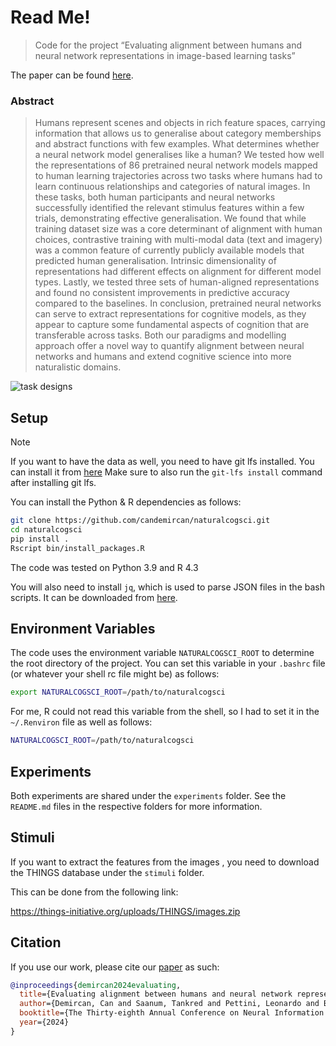 # Read Me!

> Code for the project “Evaluating alignment between humans and neural network representations in image-based learning tasks”

The paper can be found [here](https://openreview.net/forum?id=8i6px5W1Rf&referrer=%5BAuthor%20Console%5D(%2Fgroup%3Fid%3DNeurIPS.cc%2F2024%2FConference%2FAuthors%23your-submissions)).

<!-- WARNING: THIS FILE WAS AUTOGENERATED! DO NOT EDIT! -->

### Abstract

> Humans represent scenes and objects in rich feature spaces, carrying information that allows us to generalise about category memberships and abstract functions with few examples. What determines whether a neural network model generalises like a human? We tested how well the representations of $86$ pretrained neural network models mapped to human learning trajectories across two tasks where humans had to learn continuous relationships and categories of natural images. In these tasks, both human participants and neural networks successfully identified the relevant stimulus features within a few trials, demonstrating effective generalisation. We found that while training dataset size was a core determinant of alignment with human choices, contrastive training with multi-modal data (text and imagery) was a common feature of currently publicly available models that predicted human generalisation. Intrinsic dimensionality of representations had different effects on alignment for different model types. Lastly, we tested three sets of human-aligned representations and found no consistent improvements in predictive accuracy compared to the baselines. In conclusion, pretrained neural networks can serve to extract representations for cognitive models, as they appear to capture some fundamental aspects of cognition that are transferable across tasks. Both our paradigms and modelling approach offer a novel way to quantify alignment between neural networks and humans and extend cognitive science into more naturalistic domains.


![task designs](./figures/task_designs.svg)

## Setup

> [!NOTE]  
> If you want to have the data as well, you need to have git lfs installed. You can install it from [here](https://git-lfs.com/)
> Make sure to also run the `git-lfs install` command after installing git lfs.


You can install the Python & R dependencies as follows:

``` bash
git clone https://github.com/candemircan/naturalcogsci.git
cd naturalcogsci
pip install .
Rscript bin/install_packages.R
```

The code was tested on Python 3.9 and R 4.3

You will also need to install `jq`, which is used to parse JSON files in the bash scripts. It can be downloaded from [here](https://jqlang.github.io/jq/download/).

## Environment Variables

The code uses the environment variable `NATURALCOGSCI_ROOT` to determine
the root directory of the project. You can set this variable in your
`.bashrc` file (or whatever your shell rc file might be) as follows:

``` bash
export NATURALCOGSCI_ROOT=/path/to/naturalcogsci
```

For me, R could not read this variable from the shell, so I had to set
it in the `~/.Renviron` file as well as follows:

``` bash
NATURALCOGSCI_ROOT=/path/to/naturalcogsci
```

## Experiments

Both experiments are shared under the `experiments` folder. See the
`README.md` files in the respective folders for more information.

## Stimuli

If you want to extract the features from the images , you need to
download the THINGS database under the `stimuli` folder.

This can be done from the following link:

<https://things-initiative.org/uploads/THINGS/images.zip>



## Citation

If you use our work, please cite our
[paper](https://openreview.net/forum?id=8i6px5W1Rf&referrer=%5BAuthor%20Console%5D(%2Fgroup%3Fid%3DNeurIPS.cc%2F2024%2FConference%2FAuthors%23your-submissions)) as such:

``` bibtex
@inproceedings{demircan2024evaluating,
  title={Evaluating alignment between humans and neural network representations in image-based learning tasks},
  author={Demircan, Can and Saanum, Tankred and Pettini, Leonardo and Binz, Marcel and Baczkowski, Blazej M and Doeller, Christian F and Garvert, Mona M and Schulz, Eric},
  booktitle={The Thirty-eighth Annual Conference on Neural Information Processing Systems},
  year={2024}
}
```
